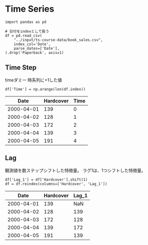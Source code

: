 # Time Series

```
import pandas as pd

# 日付をindexとして扱う
df = pd.read_csv(
    "../input/ts-course-data/book_sales.csv",
    index_col='Date',
    parse_dates=['Date'],
).drop('Paperback', axis=1)
```

## Time Step

timeダミー
時系列に+1した値

```
df['Time'] = np.arange(len(df.index))
```

|Date|Hardcover|Time|
|--|--|--|
|2000-04-01|139|0|
|2000-04-02|128|1|
|2000-04-03|172|2|
|2000-04-04|139|3|
|2000-04-05|191|4|

## Lag

観測値を数ステップシフトした特徴量。
ラグ1は、1つシフトした特徴量。

```
df['Lag_1'] = df['Hardcover'].shift(1)
df = df.reindex(columns=['Hardcover', 'Lag_1'])
```

|Date|Hardcover|Lag_1|
|--|--|--|
|2000-04-01|139|NaN|
|2000-04-02|128|139|
|2000-04-03|172|128|
|2000-04-04|139|172|
|2000-04-05|191|139|
